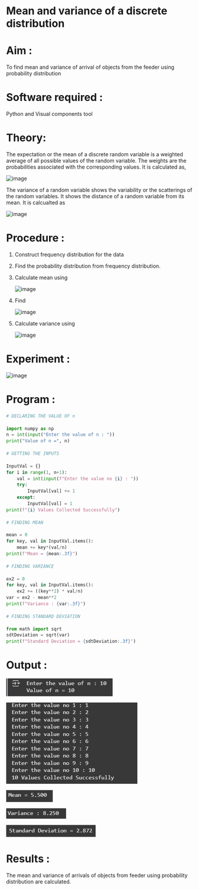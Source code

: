 #  Mean and variance of a discrete  distribution


# Aim : 

To find mean and variance of arrival of objects from the feeder using probability distribution


# Software required :  

Python and Visual components tool

# Theory:

The expectation or the mean of a discrete random variable is a weighted average of all possible
values of the random variable. The weights are the probabilities associated with the corresponding values. 
It is calculated as,

![image](https://user-images.githubusercontent.com/103921593/192938463-e34177f4-f188-48a0-bda2-8f6d1d660ed2.png)

The variance of a random variable shows the variability or the scatterings of the random variables.
It shows the distance of a random variable from its mean. It is calcualted as

![image](https://user-images.githubusercontent.com/103921593/192938695-99fedc01-34d5-4d36-84df-5880e766ed0c.png)


# Procedure :

1. Construct frequency distribution for the data

2. Find the  probability distribution from frequency distribution.

3. Calculate mean using 
   
   ![image](https://user-images.githubusercontent.com/103921593/192940431-03b81777-c54d-4286-b4f4-82dfe7666b4c.png)

4. Find  
   
      ![image](https://user-images.githubusercontent.com/103921593/192940255-2d9dd746-6875-4a6d-877b-6da6cdb96ab1.png)

5.  Calculate variance using 
  
      ![image](https://user-images.githubusercontent.com/103921593/192942852-913550a9-fabe-4a55-b956-0487b18bbd97.png)


# Experiment :

![image](https://user-images.githubusercontent.com/103921593/229993174-5b67e57e-3e01-4ac4-9f83-410a932b22bf.png)

# Program :
```py
# DECLARING THE VALUE OF n

import numpy as np
n = int(input("Enter the value of n : "))
print("Value of n =", n)

# GETTING THE INPUTS

InputVal = {}
for i in range(1, n+1):
    val = int(input(f"Enter the value no {i} : "))
    try:
        InputVal[val] += 1
    except:
        InputVal[val] = 1
print(f"{i} Values Collected Successfully")

# FINDING MEAN

mean = 0
for key, val in InputVal.items():
    mean += key*(val/n)
print(f"Mean = {mean:.3f}")

# FINDING VARIANCE

ex2 = 0
for key, val in InputVal.items():
    ex2 += ((key**2) * val/n)
var = ex2 - mean**2
print(f"Variance : {var:.3f}")

# FINDING STANDARD DEVIATION

from math import sqrt
sdtDeviation = sqrt(var)
print(f"Standard Deviation = {sdtDeviation:.3f}")
```   
# Output : 
![alt text](image.png)

![alt text](image-1.png)

![alt text](image-2.png)

![alt text](image-3.png)

![alt text](image-4.png)

# Results :
The mean and variance of arrivals of objects from feeder using probability distribution are calculated.

